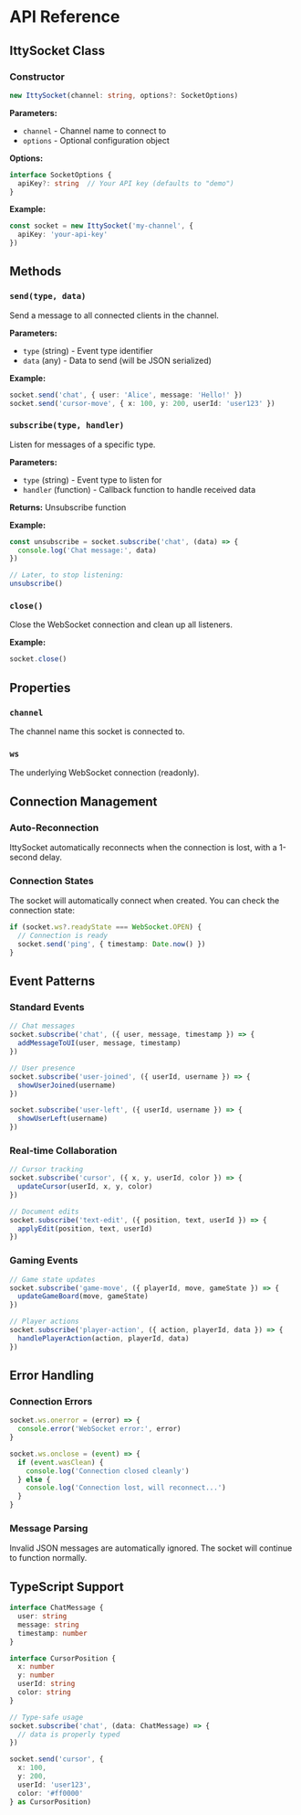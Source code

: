 # API Reference

## IttySocket Class

### Constructor

```ts
new IttySocket(channel: string, options?: SocketOptions)
```

**Parameters:**
- `channel` - Channel name to connect to
- `options` - Optional configuration object

**Options:**
```ts
interface SocketOptions {
  apiKey?: string  // Your API key (defaults to "demo")
}
```

**Example:**
```ts
const socket = new IttySocket('my-channel', {
  apiKey: 'your-api-key'
})
```

## Methods

### `send(type, data)`

Send a message to all connected clients in the channel.

**Parameters:**
- `type` (string) - Event type identifier
- `data` (any) - Data to send (will be JSON serialized)

**Example:**
```ts
socket.send('chat', { user: 'Alice', message: 'Hello!' })
socket.send('cursor-move', { x: 100, y: 200, userId: 'user123' })
```

### `subscribe(type, handler)`

Listen for messages of a specific type.

**Parameters:**
- `type` (string) - Event type to listen for
- `handler` (function) - Callback function to handle received data

**Returns:** Unsubscribe function

**Example:**
```ts
const unsubscribe = socket.subscribe('chat', (data) => {
  console.log('Chat message:', data)
})

// Later, to stop listening:
unsubscribe()
```

### `close()`

Close the WebSocket connection and clean up all listeners.

**Example:**
```ts
socket.close()
```

## Properties

### `channel`
The channel name this socket is connected to.

### `ws`
The underlying WebSocket connection (readonly).

## Connection Management

### Auto-Reconnection
IttySocket automatically reconnects when the connection is lost, with a 1-second delay.

### Connection States
The socket will automatically connect when created. You can check the connection state:

```ts
if (socket.ws?.readyState === WebSocket.OPEN) {
  // Connection is ready
  socket.send('ping', { timestamp: Date.now() })
}
```

## Event Patterns

### Standard Events
```ts
// Chat messages
socket.subscribe('chat', ({ user, message, timestamp }) => {
  addMessageToUI(user, message, timestamp)
})

// User presence
socket.subscribe('user-joined', ({ userId, username }) => {
  showUserJoined(username)
})

socket.subscribe('user-left', ({ userId, username }) => {
  showUserLeft(username)
})
```

### Real-time Collaboration
```ts
// Cursor tracking
socket.subscribe('cursor', ({ x, y, userId, color }) => {
  updateCursor(userId, x, y, color)
})

// Document edits
socket.subscribe('text-edit', ({ position, text, userId }) => {
  applyEdit(position, text, userId)
})
```

### Gaming Events
```ts
// Game state updates
socket.subscribe('game-move', ({ playerId, move, gameState }) => {
  updateGameBoard(move, gameState)
})

// Player actions
socket.subscribe('player-action', ({ action, playerId, data }) => {
  handlePlayerAction(action, playerId, data)
})
```

## Error Handling

### Connection Errors
```ts
socket.ws.onerror = (error) => {
  console.error('WebSocket error:', error)
}

socket.ws.onclose = (event) => {
  if (event.wasClean) {
    console.log('Connection closed cleanly')
  } else {
    console.log('Connection lost, will reconnect...')
  }
}
```

### Message Parsing
Invalid JSON messages are automatically ignored. The socket will continue to function normally.

## TypeScript Support

```ts
interface ChatMessage {
  user: string
  message: string
  timestamp: number
}

interface CursorPosition {
  x: number
  y: number
  userId: string
  color: string
}

// Type-safe usage
socket.subscribe('chat', (data: ChatMessage) => {
  // data is properly typed
})

socket.send('cursor', {
  x: 100,
  y: 200,
  userId: 'user123',
  color: '#ff0000'
} as CursorPosition)
```